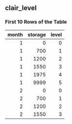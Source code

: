 ## clair_level
### First 10 Rows of the Table
|   month |   storage |   level |
|--------:|----------:|--------:|
|       1 |         0 |       0 |
|       1 |       700 |       1 |
|       1 |      1200 |       2 |
|       1 |      1550 |       3 |
|       1 |      1975 |       4 |
|       1 |      9999 |       5 |
|       2 |         0 |       0 |
|       2 |       700 |       1 |
|       2 |      1200 |       2 |
|       2 |      1550 |       3 |